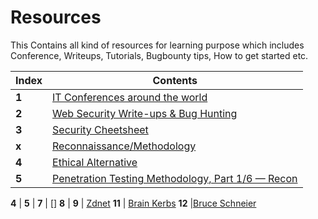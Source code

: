 # Resources

This Contains all kind of resources for learning purpose which includes
Conference, Writeups, Tutorials, Bugbounty tips, How to get started etc.

Index | Contents 
--- | ---
**1** | [IT Conferences around the world](Conference/Conference.md)
**2** | [Web Security Write-ups & Bug Hunting](Write-ups/writeups.md)
**3** | [Security Cheetsheet](Bugbountycheetsheet/Readme.md)
**x** | [Reconnaissance/Methodology](Reconnaissance/Readme.md)
**4** | [Ethical Alternative](https://ethical.net/resources/)
**5** |  [Penetration Testing Methodology, Part 1/6 — Recon](https://medium.com/dvlpr/penetration-testing-methodology-part-1-6-recon-9296c4d07c8a)

**4** | []( )
**5** | []()
**7** | [] 
**8** | []()
**9** | [Zdnet]()
**11** | [Brain Kerbs]()
**12** |[Bruce Schneier]()
